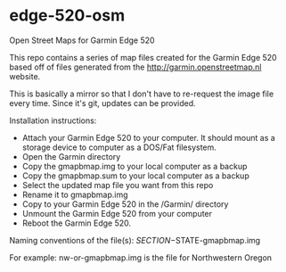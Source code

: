 # edge-520-osm
Open Street Maps for Garmin Edge 520

This repo contains a series of map files created for the Garmin Edge 520 based
off of files generated from the http://garmin.openstreetmap.nl website.

This is basically a mirror so that I don't have to re-request the image file
every time.  Since it's git, updates can be provided.

Installation instructions:
- Attach your Garmin Edge 520 to your computer.  It should mount as a storage
  device to computer as a DOS/Fat filesystem.
- Open the Garmin directory
- Copy the gmapbmap.img to your local computer as a backup
- Copy the gmapbmap.sum to your local computer as a backup
- Select the updated map file you want from this repo
- Rename it to gmapbmap.img
- Copy to your Garmin Edge 520 in the /Garmin/ directory
- Unmount the Garmin Edge 520 from your computer
- Reboot the Garmin Edge 520.


Naming conventions of the file(s):
  $SECTION-$STATE-gmapbmap.img

For example:
  nw-or-gmapbmap.img is the file for Northwestern Oregon
